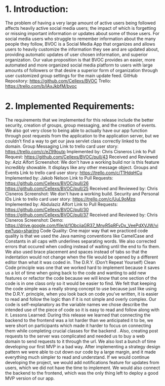 # 1. Introduction:
The problem of having a very large amount of active users being followed affects heavily active social media users; the impact of which is forgetting or missing important information or updates about some of those users. For social media users who struggle to remember information about the many people they follow, BVOC is a Social Media App that organizes and allows users to heavily customize the information they see and are updated about, providing automatic updates of user chosen information, and superior organization. Our value proposition is that BVOC provides an easier, more automated and more organized social media platform to users with large amounts of followers or that desire a superior form of organization through user customized group settings for the main update feed.
GitHub Repository: https://github.com/Cellexs/BVOC 
Trello: https://trello.com/b/lAxJkbfM/bvoc
# 2. Implemented Requirements:
The requirements that we implemented for this release include the better security, creation of groups, group messaging, and the creation of events. We also got very close to being able to actually have our app function through post requests from the application to the application server, but we couldn’t find a way to get our java servlet class correctly linked to the domain. 
Group Messaging
Link to trello card user story: https://trello.com/c/eZ99outp
Implemented by: Chris Cisneros
Link to Pull Request: https://github.com/Cellexs/BVOC/pull/43
Received and Reviewed by: Aziz Alfort
Screenshot: We don't have a working build nor is this feature incredibly showable. It displays like any other message object.
Groups and Events
Link to trello card user story: https://trello.com/c/T1HdqHCu 
Implemented by: Jakob Nelson
Link to Pull Requests: https://github.com/Cellexs/BVOC/pull/26
			https://github.com/Cellexs/BVOC/pull/25
Received and Reviewed by: Chris Cisneros
Screenshot: We don't have a working build.
Security and Personal IDs
Link to trello card user story: https://trello.com/c/UuL9oMzq 
Implemented by: Abdulaziz Alfort
Link to Pull Requests: https://github.com/Cellexs/BVOC/pull/30
			https://github.com/Cellexs/BVOC/pull/37
Received and Reviewed by: Chris Cisneros
Screenshot: 
Demo: https://drive.google.com/file/d/1ObciiaGR37_MnyR5pRFvDx_VeePdXVJW/view?usp=sharing 
Code Quality:
One major way that we practiced code quality is that we used the Java naming conventions like CamelCase and Constants in all caps with underlines separating words. We also corrected errors that occured when coding instead of waiting until the end to fix them. We also used brace placement and spaces instead of tabs so that the indentation would not change when the file would be opened by a different editor than what it was coded in. The D.R.Y. (Don’t Repeat Yourself) Clean Code principle was one that we worked hard to implement because it saves us a lot of time when going back to the code and wanting to add new features or refactor the code because we will know that one section of the code is in one class only so it would be easier to find. We felt that keeping the code simple was a really strong concept to use because just like using the D.R.Y. principle, when you look back on code you’ve written, it is easier to read and follow the logic than if it is not simple and overly complex. Our code is self-explanatory as the variable names we chose describe the intended use of the piece of code so it is easy to read and follow along with it.
Lessons Learned:
During this release we learned that connecting the backend to the frontend was a lot harder than we anticipated it to be, we were short on participants which made it harder to focus on connecting them while completing crucial classes for the backend . Also, creating post requests to the server was complicated and needed us to buy a web domain to send requests to it through the url. We also lost a bunch of time developing our first MVP in a bad way. After implementing a strategy design pattern we were able to cut down our code by a large margin, and it made everything much simpler to read and understand. If we would continue developing the project, we would add notifications feature for updates from users, which we did not have the time to implement. We would also connect the backend to the frontend, which was the only thing left to deploy a good MVP version of our app. 

